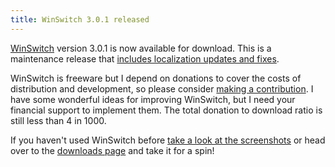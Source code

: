 ```yaml
---
title: WinSwitch 3.0.1 released
---
```


[WinSwitch](http://www.wincent.com/a/products/winswitch/) version 3.0.1 is now available for download. This is a maintenance release that [includes localization updates and fixes](http://www.wincent.com/a/products/winswitch/history/).

WinSwitch is freeware but I depend on donations to cover the costs of distribution and development, so please consider [making a contribution](https://secure.wincent.com/a/products/winswitch/donate/). I have some wonderful ideas for improving WinSwitch, but I need your financial support to implement them. The total donation to download ratio is still less than 4 in 1000.

If you haven't used WinSwitch before [take a look at the screenshots](http://www.wincent.com/a/products/winswitch/screenshots/) or head over to the [downloads page](http://www.wincent.com/a/products/winswitch/download/) and take it for a spin!
